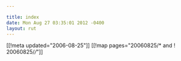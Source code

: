 ```yaml
---

title: index
date: Mon Aug 27 03:35:01 2012 -0400
layout: rut
---
```


[[!meta updated="2006-08-25"]]
[[!map pages="20060825/* and ! 20060825/*/*"]]
